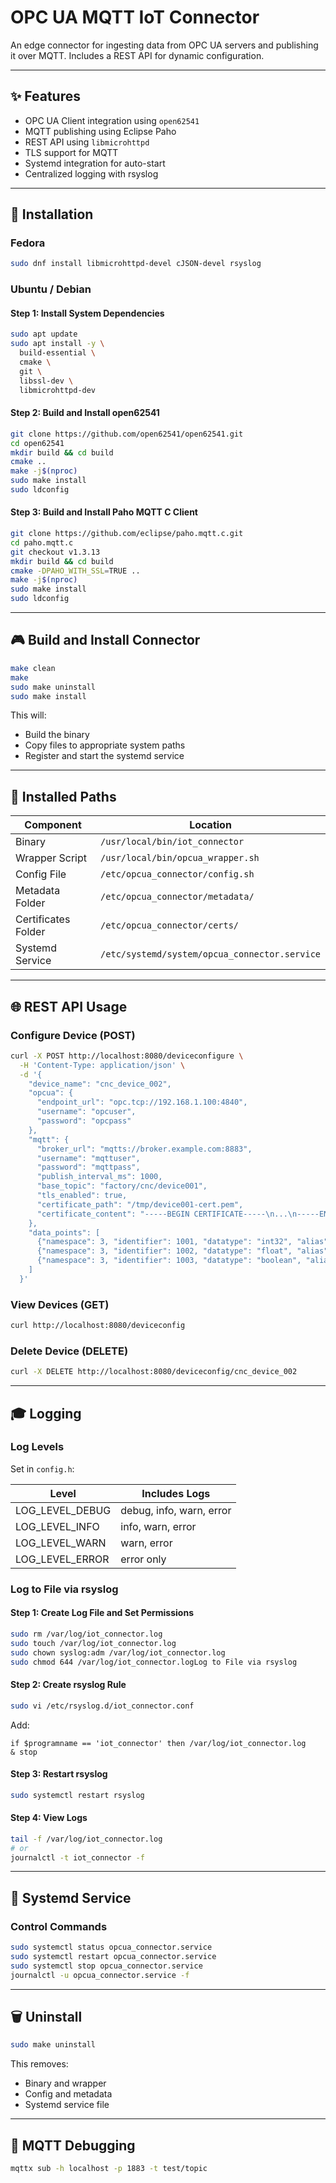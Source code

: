 # OPC UA MQTT IoT Connector

An edge connector for ingesting data from OPC UA servers and publishing it over MQTT. Includes a REST API for dynamic configuration.

---

## ✨ Features

* OPC UA Client integration using `open62541`
* MQTT publishing using Eclipse Paho
* REST API using `libmicrohttpd`
* TLS support for MQTT
* Systemd integration for auto-start
* Centralized logging with rsyslog

---

## 🔧 Installation

### Fedora

```bash
sudo dnf install libmicrohttpd-devel cJSON-devel rsyslog
```

### Ubuntu / Debian

#### Step 1: Install System Dependencies

```bash
sudo apt update
sudo apt install -y \
  build-essential \
  cmake \
  git \
  libssl-dev \
  libmicrohttpd-dev
```

#### Step 2: Build and Install open62541

```bash
git clone https://github.com/open62541/open62541.git
cd open62541
mkdir build && cd build
cmake ..
make -j$(nproc)
sudo make install
sudo ldconfig
```

#### Step 3: Build and Install Paho MQTT C Client

```bash
git clone https://github.com/eclipse/paho.mqtt.c.git
cd paho.mqtt.c
git checkout v1.3.13
mkdir build && cd build
cmake -DPAHO_WITH_SSL=TRUE ..
make -j$(nproc)
sudo make install
sudo ldconfig
```

---

## 🎮 Build and Install Connector

```bash
make clean
make
sudo make uninstall
sudo make install
```

This will:

* Build the binary
* Copy files to appropriate system paths
* Register and start the systemd service

---

## 📁 Installed Paths

| Component           | Location                                      |
| ------------------- | --------------------------------------------- |
| Binary              | `/usr/local/bin/iot_connector`                |
| Wrapper Script      | `/usr/local/bin/opcua_wrapper.sh`             |
| Config File         | `/etc/opcua_connector/config.sh`              |
| Metadata Folder     | `/etc/opcua_connector/metadata/`              |
| Certificates Folder | `/etc/opcua_connector/certs/`                 |
| Systemd Service     | `/etc/systemd/system/opcua_connector.service` |

---

## 🌐 REST API Usage

### Configure Device (POST)

```bash
curl -X POST http://localhost:8080/deviceconfigure \
  -H 'Content-Type: application/json' \
  -d '{
    "device_name": "cnc_device_002",
    "opcua": {
      "endpoint_url": "opc.tcp://192.168.1.100:4840",
      "username": "opcuser",
      "password": "opcpass"
    },
    "mqtt": {
      "broker_url": "mqtts://broker.example.com:8883",
      "username": "mqttuser",
      "password": "mqttpass",
      "publish_interval_ms": 1000,
      "base_topic": "factory/cnc/device001",
      "tls_enabled": true,
      "certificate_path": "/tmp/device001-cert.pem",
      "certificate_content": "-----BEGIN CERTIFICATE-----\n...\n-----END CERTIFICATE-----"
    },
    "data_points": [
      {"namespace": 3, "identifier": 1001, "datatype": "int32", "alias": "spindle_speed"},
      {"namespace": 3, "identifier": 1002, "datatype": "float", "alias": "motor_temp"},
      {"namespace": 3, "identifier": 1003, "datatype": "boolean", "alias": "alarm_status"}
    ]
  }'
```

### View Devices (GET)

```bash
curl http://localhost:8080/deviceconfig
```

### Delete Device (DELETE)

```bash
curl -X DELETE http://localhost:8080/deviceconfig/cnc_device_002
```

---

## 🎓 Logging

### Log Levels

Set in `config.h`:

| Level             | Includes Logs            |
| ----------------- | ------------------------ |
| LOG\_LEVEL\_DEBUG | debug, info, warn, error |
| LOG\_LEVEL\_INFO  | info, warn, error        |
| LOG\_LEVEL\_WARN  | warn, error              |
| LOG\_LEVEL\_ERROR | error only               |

### Log to File via rsyslog

#### Step 1: Create Log File and Set Permissions

```bash
sudo rm /var/log/iot_connector.log
sudo touch /var/log/iot_connector.log
sudo chown syslog:adm /var/log/iot_connector.log
sudo chmod 644 /var/log/iot_connector.logLog to File via rsyslog
```

#### Step 2: Create rsyslog Rule

```bash
sudo vi /etc/rsyslog.d/iot_connector.conf
```

Add:

```
if $programname == 'iot_connector' then /var/log/iot_connector.log
& stop
```

#### Step 3: Restart rsyslog

```bash
sudo systemctl restart rsyslog
```

#### Step 4: View Logs

```bash
tail -f /var/log/iot_connector.log
# or
journalctl -t iot_connector -f
```

---

## 🔄 Systemd Service

### Control Commands

```bash
sudo systemctl status opcua_connector.service
sudo systemctl restart opcua_connector.service
sudo systemctl stop opcua_connector.service
journalctl -u opcua_connector.service -f
```

---

## 🗑 Uninstall

```bash
sudo make uninstall
```

This removes:

* Binary and wrapper
* Config and metadata
* Systemd service file

---

## 🔎 MQTT Debugging

```bash
mqttx sub -h localhost -p 1883 -t test/topic
```
